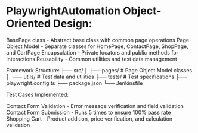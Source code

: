 # PlaywrightAutomation Object-Oriented Design:

BasePage class - Abstract base class with common page operations
Page Object Model - Separate classes for HomePage, ContactPage, ShopPage, and CartPage
Encapsulation - Private locators and public methods for interactions
Reusability - Common utilities and test data management

Framework Structure:
├── src/
│   ├── pages/          # Page Object Model classes
│   └── utils/          # Test data and utilities
├── tests/              # Test specifications
├── playwright.config.ts
├── package.json
└── Jenkinsfile


Test Cases Implemented:

Contact Form Validation - Error message verification and field validation
Contact Form Submission - Runs 5 times to ensure 100% pass rate
Shopping Cart - Product addition, price verification, and calculation validation
